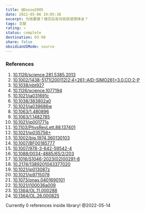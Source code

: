 ```yaml
---
title: @Doose2005
date: 2022-05-06 19:05:38
excerpt: 为啥要做？做完后有何收获感想体会？
tags: 文献
rating: ⭐
status: complete
destination: 03-98
share: false
obsidianUIMode: source
---
```



### References

1. [10.1126/science.281.5385.2013](https://doi.org/10.1126/science.281.5385.2013)
2. [10.1002/1438-5171(200112)2:4<261::AID-SIMO261>3.0.CO;2-P](https://doi.org/10.1002/1438-5171(200112)2:4<261::AID-SIMO261>3.0.CO;2-P)
3. [10.1038/nbt927](https://doi.org/10.1038/nbt927)
4. [10.1126/science.1077194](https://doi.org/10.1126/science.1077194)
5. [10.1021/ja031691c](https://doi.org/10.1021/ja031691c)
6. [10.1038/383802a0](https://doi.org/10.1038/383802a0)
7. [10.1021/ja039686w](https://doi.org/10.1021/ja039686w)
8. [10.1063/1.480896](https://doi.org/10.1063/1.480896)
9. [10.1063/1.1482785](https://doi.org/10.1063/1.1482785)
10. [10.1021/jp001771s](https://doi.org/10.1021/jp001771s)
11. [10.1103/PhysRevLett.88.137401](https://doi.org/10.1103/PhysRevLett.88.137401)
12. [10.1021/jp035756+](https://doi.org/10.1021/jp035756+)
13. [10.1002/bip.1974.360130103](https://doi.org/10.1002/bip.1974.360130103)
14. [10.1007/BF00185777](https://doi.org/10.1007/BF00185777)
15. [10.1007/978-3-642-59542-4](https://doi.org/10.1007/978-3-642-59542-4)
16. [10.1088/0034-4885/65/2/203](https://doi.org/10.1088/0034-4885/65/2/203)
17. [10.1016/S1046-2023(02)00291-8](https://doi.org/10.1016/S1046-2023(02)00291-8)
18. [10.2174/1389201043377020](https://doi.org/10.2174/1389201043377020)
19. [10.1021/jp013087z](https://doi.org/10.1021/jp013087z)
20. [10.1021/jp9715078](https://doi.org/10.1021/jp9715078)
21. [10.1073/pnas.0401690101](https://doi.org/10.1073/pnas.0401690101)
22. [10.1021/j100036a009](https://doi.org/10.1021/j100036a009)
23. [10.1364/OL.11.000288](https://doi.org/10.1364/OL.11.000288)
24. [10.1364/OL.26.000825](https://doi.org/10.1364/OL.26.000825)

 Currently 0 references inside library! @2022-05-14